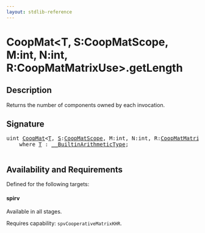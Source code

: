 ```yaml
---
layout: stdlib-reference
---
```


# CoopMat\<T, S:CoopMatScope, M:int, N:int, R:CoopMatMatrixUse\>\.getLength

## Description

Returns the number of components owned by each invocation.




## Signature 

<pre>
<span class="code_keyword">uint</span> <a href="../index.html" class="code_type">CoopMat</a>&lt;<a href="../index.html#typeparam-T" class="code_type">T</a>, <a href="../index.html#decl-S" class="code_var">S</a>:<a href="../../coopmatscope-047/index.html" class="code_type">CoopMatScope</a>, M:<span class="code_keyword">int</span>, N:<span class="code_keyword">int</span>, R:<a href="../../coopmatmatrixuse-047d/index.html" class="code_type">CoopMatMatrixUse</a>&gt;.<a href=".html">getLength</a>()
    <span class='code_keyword'>where</span> <a href="../index.html#typeparam-T" class="code_type">T</a> : <a href="../../../interfaces/0_builtinarithmetictype-029j/index.html" class="code_type">__BuiltinArithmeticType</a>;

</pre>

## Availability and Requirements

Defined for the following targets:

#### spirv
Available in all stages.

Requires capability: `spvCooperativeMatrixKHR`.


